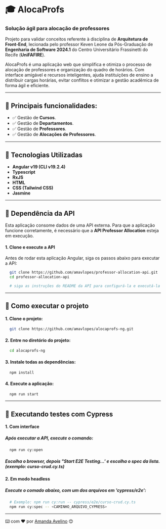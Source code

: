 # 🎓 AlocaProfs

### Solução ágil para alocação de professores

Projeto para validar conceitos referente à disciplina de **Arquitetura de Front-End**, lecionada pelo professor Keven Leone da Pós-Graduação de **Engenharia de Software 2024.1** do Centro Universitário Frassinetti do Recife (**UniFAFIRE**).

AlocaProfs é uma aplicação web que simplifica e otimiza o processo de alocação de professores
e organização do quadro de horários.
Com interface amigável e recursos inteligentes, ajuda instituições de ensino a distribuir cargas horárias, evitar conflitos e otimizar a gestão acadêmica de forma ágil e eficiente.

---

## 🚀 Principais funcionalidades:

- ✅ Gestão de **Cursos**.
- ✅ Gestão de **Departamentos**.
- ✅ Gestão de **Professores**.
- ✅ Gestão de **Alocações de Professores**.

---

## 🧱 Tecnologias Utilizadas

- **Angular v19 (CLI v19.2.4)**
- **Typescript**
- **RxJS**
- **HTML**
- **CSS (Tailwind CSS)**
- **Jasmine**

---

## 🔗 Dependência da API

Esta aplicação consome dados de uma API externa. Para que a aplicação funcione corretamente, é necessário que a **API Professor Allocation** esteja em execução.

#### 1. Clone e execute a API

Antes de rodar esta aplicação Angular, siga os passos abaixo para executar a API:

```bash
  git clone https://github.com/amavlopes/professor-allocation-api.git
  cd professor-allocation-api

  # siga as instruções do README da API para configurá-la e executá-la
```

---

## 🏃 Como executar o projeto

#### 1. Clone o projeto:

```bash
  git clone https://github.com/amavlopes/alocaprofs-ng.git
```

#### 2. Entre no diretório do projeto:

```bash
  cd alocaprofs-ng
```

#### 3. Instale todas as dependências:

```bash
  npm install
```

#### 4. Execute a aplicação:

```bash
  npm run start
```

---

## 🧪 Executando testes com Cypress

#### 1. Com interface

##### Após executar a API, execute o comando:

```bash
  npm run cy:open
```

##### Escolha o browser, depois "Start E2E Testing...' e escolha o spec da lista. (exemplo: curso-crud.cy.ts)

#### 2. Em modo headless

##### Execute o comado abaixo, com um dos arquivos em 'cypress/e2e':

```bash
  # Exemplo: npm run cy:run -- cypress/e2e/curso-crud.cy.ts
  npm run cy:spec -- <CAMINHO_ARQUIVO_CYPRESS>
```

---

⌨️ com ❤️ por [Amanda Avelino](https://github.com/amavlopes) 😊
